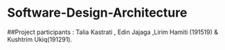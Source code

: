 # Software-Design-Architecture

##Project participants : Talia Kastrati , Edin Jajaga ,Lirim Hamiti (191519) & Kushtrim Ukiq(191291).
